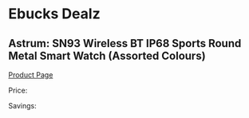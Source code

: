 
# Ebucks Dealz
## Astrum: SN93 Wireless BT IP68 Sports Round Metal Smart Watch (Assorted Colours)
[Product Page](https://www.ebucks.com/web/shop/productSelected.do?prodId=1220377909&catId=1233325270)

Price: 

Savings: 


	